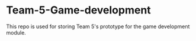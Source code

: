# Team-5-Game-development
This repo is used for storing Team 5's prototype for the game development module.
